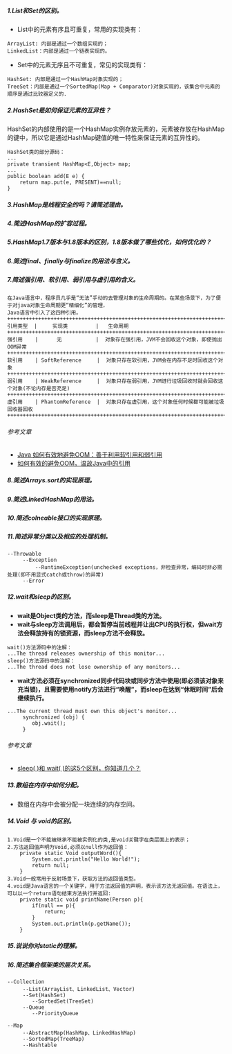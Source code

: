 ##### 1.List和Set的区别。
* List中的元素有序且可重复，常用的实现类有：
```
ArrayList: 内部是通过一个数组实现的；
LinkedList：内部是通过一个链表实现的。
```
* Set中的元素无序且不可重复，常见的实现类有：
```
HashSet: 内部是通过一个HashMap对象实现的；
TreeSet：内部是通过一个SortedMap(Map + Comparator)对象实现的，该集合中元素的顺序是通过比较器定义的.
```

##### 2.HashSet是如何保证元素的互异性？
HashSet的内部使用的是一个HashMap实例存放元素的，元素被存放在HashMap的键中，所以它是通过HashMap键值的唯一特性来保证元素的互异性的。
```
HashSet类的部分源码：
...
private transient HashMap<E,Object> map;
...
public boolean add(E e) {
    return map.put(e, PRESENT)==null;
}    
```

##### 3.HashMap是线程安全的吗？请简述理由。

##### 4.简述HashMap的扩容过程。

##### 5.HashMap1.7版本与1.8版本的区别，1.8版本做了哪些优化，如何优化的？

##### 6.简述final、finally与finalize的用法与含义。

##### 7.简述强引用、软引用、弱引用与虚引用的含义。
```
在Java语言中，程序员几乎是“无法”手动的去管理对象的生命周期的。在某些场景下，为了便于对java对象生命周期更“精细化”的管理，
Java语言中引入了这四种引用。
+++++++++++++++++++++++++++++++++++++++++++++++++++++++++++++++++++++++++++++++++++++++++++++++++
引用类型  |     实现类         |   生命周期    
+++++++++++++++++++++++++++++++++++++++++++++++++++++++++++++++++++++++++++++++++++++++++++++++++
强引用    |      无           |  对象存在强引用，JVM不会回收这个对象，即使抛出OOM异常
+++++++++++++++++++++++++++++++++++++++++++++++++++++++++++++++++++++++++++++++++++++++++++++++++
软引用    | SoftReference     |  对象只存在软引用，JVM会在内存不足时回收这个对象
+++++++++++++++++++++++++++++++++++++++++++++++++++++++++++++++++++++++++++++++++++++++++++++++++
弱引用    | WeakReference     |  对象只存在弱引用，JVM进行垃圾回收时就会回收这个对象(不论内存是否充足)
+++++++++++++++++++++++++++++++++++++++++++++++++++++++++++++++++++++++++++++++++++++++++++++++++
虚引用    | PhantomReference  |  对象只存在虚引用，这个对象任何时候都可能被垃圾回收器回收
+++++++++++++++++++++++++++++++++++++++++++++++++++++++++++++++++++++++++++++++++++++++++++++++++
```
###### 参考文章
* <a href="https://mp.weixin.qq.com/s/p3Z-iqDCXCiVbf4r5Y_FCA" target="_blank">Java 如何有效地避免OOM：善于利用软引用和弱引用</a>
* <a href="https://mp.weixin.qq.com/s/fXkkjz7k_vQmMIwx9x1eiA" target="_blank">如何有效的避免OOM，温故Java中的引用</a>
##### 8.简述Arrays.sort的实现原理。

##### 9.简述LinkedHashMap的用法。

##### 10.简述colneable接口的实现原理。

##### 11.简述异常分类以及相应的处理机制。
```
--Throwable
     --Exception
         --RuntimeException(unchecked exceptions，非检查异常，编码时非必需处理(即不用显式catch或throw)的异常)
     --Error
```

##### 12.wait和sleep的区别。
* **wait是Object类的方法，而sleep是Thread类的方法。**
* **wait与sleep方法调用后，都会暂停当前线程并让出CPU的执行权，但wait方法会释放持有的锁资源，而sleep方法不会释放。**
```
wait()方法源码中的注解：
...The thread releases ownership of this monitor...
sleep()方法源码中的注解：
...The thread does not lose ownership of any monitors...
```
* **wait方法必须在synchronized同步代码块或同步方法中使用(即必须该对象来充当锁)，且需要使用notify方法进行“唤醒”，而sleep在达到“休眠时间”后会继续执行。**
```
...The current thread must own this object's monitor...
     synchronized (obj) {
        obj.wait();
     }
```
###### 参考文章
* <a href="https://mp.weixin.qq.com/s/gvaksKy2ss90bsybCnajpQ" target="_blank">sleep( )和 wait( )的这5个区别，你知道几个？</a>

##### 13.数组在内存中如何分配。
* 数组在内存中会被分配一块连续的内存空间。

##### 14.Void 与 void的区别。
```
1.Void是一个不能被继承不能被实例化的类,是void关键字在类层面上的表示；
2.方法返回值声明为Void,必须以null作为返回值：
    private static Void outputWord(){
        System.out.println("Hello World!");
        return null;
    }
3.Void一般常用于反射场景下，获取方法的返回值类型。
4.void是Java语言的一个关键字，用于方法返回值的声明，表示该方法无返回值。在语法上，可以以一个return语句结束方法执行并返回:
    private static void printName(Person p){
        if(null == p){
            return;
        }
        System.out.println(p.getName());
    }
```

##### 15.说说你对static的理解。

##### 16.简述集合框架类的层次关系。
```
--Collection
     --List(ArrayList、LinkedList、Vector)
     --Set(HashSet)
        --SortedSet(TreeSet)
     --Queue
        --PriorityQueue
       
--Map
     --AbstractMap(HashMap、LinkedHashMap)
     --SortedMap(TreeMap)
     --Hashtable
```
